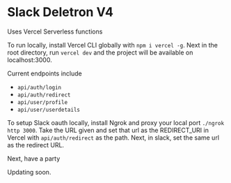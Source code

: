 # Slack Deletron V4

Uses Vercel Serverless functions

To run locally, install Vercel CLI globally with `npm i vercel -g`. Next in the root directory, run `vercel dev` and the project will be available on localhost:3000.

Current endpoints include

- `api/auth/login`
- `api/auth/redirect`
- `api/user/profile`
- `api/user/userdetails`

To setup Slack oauth locally, install Ngrok and proxy your local port `./ngrok http 3000`.
Take the URL given and set that url as the REDIRECT_URI in Vercel with `api/auth/redirect` as the path.
Next, in slack, set the same url as the redirect URL.

Next, have a party

Updating soon.
